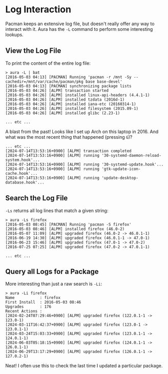 # Log Interaction

Pacman keeps an extensive log file, but doesn't really offer any way to interact
with it. Aura has the `-L` command to perform some interesting lookups.

## View the Log File

To print the content of the entire log file:

```
> aura -L | bat
[2016-05-03 04:13] [PACMAN] Running 'pacman -r /mnt -Sy --cachedir=/mnt/var/cache/pacman/pkg base base-devel'
[2016-05-03 04:13] [PACMAN] synchronizing package lists
[2016-05-03 04:26] [ALPM] transaction started
[2016-05-03 04:26] [ALPM] installed linux-api-headers (4.4.1-1)
[2016-05-03 04:26] [ALPM] installed tzdata (2016d-1)
[2016-05-03 04:26] [ALPM] installed iana-etc (20160314-1)
[2016-05-03 04:26] [ALPM] installed filesystem (2015.09-1)
[2016-05-03 04:26] [ALPM] installed glibc (2.23-1)

... etc ...
```

A blast from the past! Looks like I set up Arch on this laptop in 2016.
And what was the most recent thing that happened (pressing `G`)?

```
... etc ...
[2024-07-14T13:53:16+0900] [ALPM] transaction completed
[2024-07-14T13:53:16+0900] [ALPM] running '30-systemd-daemon-reload-system.hook'...
[2024-07-14T13:53:16+0900] [ALPM] running '30-systemd-update.hook'...
[2024-07-14T13:53:16+0900] [ALPM] running 'gtk-update-icon-cache.hook'...
[2024-07-14T13:53:16+0900] [ALPM] running 'update-desktop-database.hook'...
```

## Search the Log File

`-Ls` returns all log lines that match a given string:

```
> aura -Ls firefox
[2016-05-03 08:45] [PACMAN] Running 'pacman -S firefox'
[2016-05-03 08:46] [ALPM] installed firefox (46.0-2)
[2016-05-07 11:09] [ALPM] upgraded firefox (46.0-2 -> 46.0.1-1)
[2016-06-19 14:30] [ALPM] upgraded firefox (46.0.1-1 -> 47.0-1)
[2016-06-23 15:46] [ALPM] upgraded firefox (47.0-1 -> 47.0-2)
[2016-07-25 07:25] [ALPM] upgraded firefox (47.0-2 -> 47.0.1-1)

... etc ...
```

## Query all Logs for a Package

More interesting than just a raw search is `-Li`:

```
> aura -Li firefox
Name           : firefox
First Install  : 2016-05-03 08:46
Upgrades       : 176
Recent Actions : 
[2024-02-24T07:29:46+0900] [ALPM] upgraded firefox (122.0.1-1 -> 123.0-1)
[2024-03-11T16:42:37+0900] [ALPM] upgraded firefox (123.0-1 -> 123.0.1-1)
[2024-03-24T15:03:33+0900] [ALPM] upgraded firefox (123.0.1-1 -> 124.0.1-1)
[2024-06-03T05:18:15+0900] [ALPM] upgraded firefox (124.0.1-1 -> 126.0.1-1)
[2024-06-29T13:17:29+0900] [ALPM] upgraded firefox (126.0.1-1 -> 127.0.2-1)
```

Neat! I often use this to check the last time I updated a particular package.
